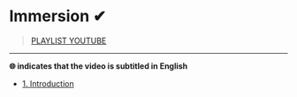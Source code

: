 # Immersion ✔

> [PLAYLIST YOUTUBE](#)

---

**🌐 indicates that the video is subtitled in English**

+ [1. Introduction](#)
